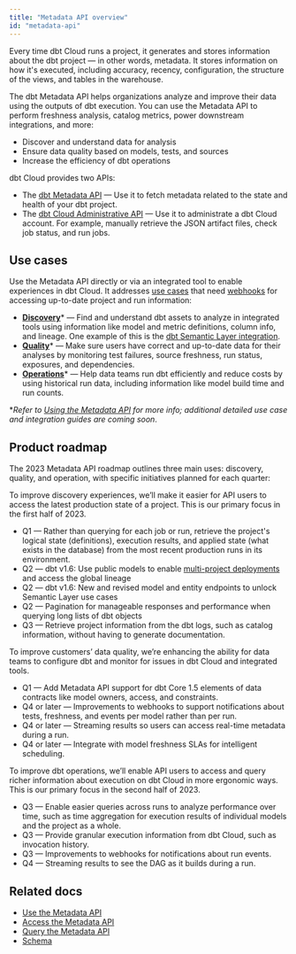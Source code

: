 ```yaml
---
title: "Metadata API overview"
id: "metadata-api"
---
```


Every time dbt Cloud runs a project, it generates and stores information about the dbt project — in other words, metadata. It stores information on how it's executed, including accuracy, recency, configuration, the structure of the <Term id="view">views</Term>, and tables in the warehouse.  

The dbt Metadata API helps organizations analyze and improve their data using the outputs of dbt execution. You can use the Metadata API to perform freshness analysis, catalog metrics, power downstream integrations, and more:

 - Discover and understand data for analysis
 - Ensure data quality based on models, tests, and sources
 - Increase the efficiency of dbt operations

dbt Cloud provides two APIs:

- The [dbt Metadata API](#use-cases) &mdash;  Use it to fetch metadata related to the state and health of your dbt project. 
- The [dbt Cloud Administrative API](/docs/dbt-cloud-apis/admin-cloud-api) &mdash; Use it to administrate a dbt Cloud account. For example, manually retrieve the JSON artifact files, check job status, and run jobs. 

<Snippet src="metadata-api-prerequisites" />

    
## Use cases

Use the Metadata API directly or via an integrated tool to enable experiences in dbt Cloud. It addresses [use cases](/docs/dbt-cloud-apis/metadata-use-case-guides) that need [webhooks](/docs/deploy/webhooks) for accessing up-to-date project and run information:

- [**Discovery**](/docs/dbt-cloud-apis/metadata-use-case-guides#discovery)* &mdash; Find and understand dbt assets to analyze in integrated tools using information like model and metric definitions, column info, and lineage. One example of this is the [dbt Semantic Layer integration](/guides/dbt-ecosystem/sl-partner-integration-guide). 
- [**Quality**](/docs/dbt-cloud-apis/metadata-use-case-guides#quality)* &mdash; Make sure users have correct and up-to-date data for their analyses by monitoring test failures, source freshness, run status, exposures, and dependencies.
- [**Operations**](/docs/dbt-cloud-apis/metadata-use-case-guides#operations)* &mdash;  Help data teams run dbt efficiently and reduce costs by using historical run data, including information like model build time and run counts.

*_Refer to [Using the Metadata API](/docs/dbt-cloud-apis/metadata-use-case-guides) for more info; additional detailed use case and integration guides are coming soon_.


## Product roadmap

The 2023 Metadata API roadmap outlines three main uses: discovery, quality, and operation, with specific initiatives planned for each quarter:

<!--- tabs for discovery, quality, operations --->
<Tabs>

<TabItem value="discovery" label="Discovery">

To improve discovery experiences, we’ll make it easier for API users to access the latest production state of a project. This is our primary focus in the first half of 2023. 

-  Q1 &mdash; Rather than querying for each job or run, retrieve the project's logical state (definitions), execution results, and applied state (what exists in the database) from the most recent production runs in its environment.
- Q2 &mdash; dbt v1.6: Use public models to enable [multi-project deployments](https://github.com/dbt-labs/dbt-core/discussions/6725) and access the global lineage
- Q2 &mdash; dbt v1.6: New and revised model and entity endpoints to unlock Semantic Layer use cases
- Q2 &mdash; Pagination for manageable responses and performance when querying long lists of dbt objects
- Q3 &mdash; Retrieve project information from the dbt logs, such as catalog information, without having to generate documentation.


</TabItem>

<TabItem value="quality" label="Quality">

To improve customers’ data quality, we’re enhancing the ability for data teams to configure dbt and monitor for issues in dbt Cloud and integrated tools.  

- Q1 &mdash; Add Metadata API support for dbt Core 1.5 elements of data contracts like model owners, access, and constraints.
- Q4 or later &mdash; Improvements to webhooks to support notifications about tests, freshness, and events per model rather than per run.
- Q4 or later &mdash; Streaming results so users can access real-time metadata during a run.
- Q4 or later &mdash; Integrate with model freshness SLAs for intelligent scheduling.

</TabItem>

<TabItem value="operations" label="Operations">


To improve dbt operations, we’ll enable API users to access and query richer information about execution on dbt Cloud in more ergonomic ways. This is our primary focus in the second half of 2023. 

- Q3 &mdash; Enable easier queries across runs to analyze performance over time, such as time aggregation for execution results of individual models and the project as a whole.
- Q3 &mdash; Provide granular execution information from dbt Cloud, such as invocation history.
- Q3 &mdash; Improvements to webhooks for notifications about run events.
- Q4 &mdash; Streaming results to see the DAG as it builds during a run.

</TabItem>
</Tabs>



## Related docs

- [Use the Metadata API](/docs/dbt-cloud-apis/metadata-use-case-guides)
- [Access the Metadata API](/docs/dbt-cloud-apis/access-metadata-api)
- [Query the Metadata API](/docs/dbt-cloud-apis/metadata-querying)
- [Schema](/docs/dbt-cloud-apis/metadata-schema-model)

